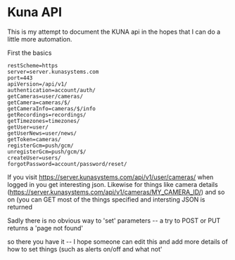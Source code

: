 # Kuna API


This is my attempt to document the KUNA api in the hopes that I can do a little more automation.   

First the basics


```
restScheme=https
server=server.kunasystems.com
port=443
apiVersion=/api/v1/
authentication=account/auth/
getCameras=user/cameras/
getCamera=cameras/$/
getCameraInfo=cameras/$/info
getRecordings=recordings/
getTimezones=timezones/
getUser=user/
getUserNews=user/news/
getToken=cameras/
registerGcm=push/gcm/
unregisterGcm=push/gcm/$/
createUser=users/
forgotPassword=account/password/reset/
```

If you visit https://server.kunasystems.com/api/v1/user/cameras/  when logged in you get interesting json.  Likewise for things like camera details (https://server.kunasystems.com/api/v1/cameras/MY_CAMERA_ID/) and so on (you can GET most of the things specified and intersting JSON is returned

Sadly there is no obvious way to 'set' parameters -- a try to POST or PUT returns a 'page not found'

so there you have it -- I hope someone can edit this and add more details of how to set things (such as alerts on/off and what not'



